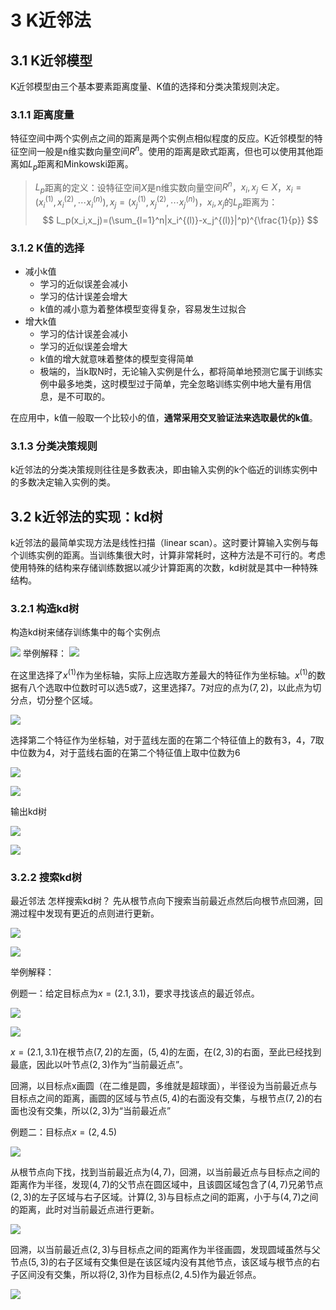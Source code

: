# 3 K近邻法
## 3.1 K近邻模型
K近邻模型由三个基本要素距离度量、K值的选择和分类决策规则决定。
### 3.1.1 距离度量
特征空间中两个实例点之间的距离是两个实例点相似程度的反应。K近邻模型的特征空间一般是n维实数向量空间$R^n$。使用的距离是欧式距离，但也可以使用其他距离如$L_p$距离和Minkowski距离。

> $L_p$距离的定义：设特征空间$X$是n维实数向量空间$R^n$，$x_i,x_j\in X$，$x_i=(x_i^{(1)},x_i^{(2)},\cdots x_i^{(n)}),x_j=(x_j^{(1)},x_j^{(2)},\cdots x_j^{(n)})$，$x_i,x_j$的$L_p$距离为：
> $$
> L_p(x_i,x_j)=(\sum_{l=1}^n|x_i^{(l)}-x_j^{(l)}|^p)^{\frac{1}{p}}
> $$

### 3.1.2 K值的选择
* 减小k值
	* 学习的近似误差会减小
	* 学习的估计误差会增大
	* k值的减小意为着整体模型变得复杂，容易发生过拟合
* 增大k值
	* 学习的估计误差会减小
	* 学习的近似误差会增大
	* k值的增大就意味着整体的模型变得简单
	* 极端的，当k取N时，无论输入实例是什么，都将简单地预测它属于训练实例中最多地类，这时模型过于简单，完全忽略训练实例中地大量有用信息，是不可取的。

在应用中，k值一般取一个比较小的值，**通常采用交叉验证法来选取最优的k值**。

### 3.1.3 分类决策规则
k近邻法的分类决策规则往往是多数表决，即由输入实例的k个临近的训练实例中的多数决定输入实例的类。
## 3.2 k近邻法的实现：kd树
k近邻法的最简单实现方法是线性扫描（linear scan）。这时要计算输入实例与每个训练实例的距离。当训练集很大时，计算非常耗时，这种方法是不可行的。考虑使用特殊的结构来存储训练数据以减少计算距离的次数，kd树就是其中一种特殊结构。
### 3.2.1 构造kd树
构造kd树来储存训练集中的每个实例点

![](https://files.mdnice.com/user/25190/c134a523-20d1-4461-a347-5fd8551e74eb.png)
举例解释：
![](https://files.mdnice.com/user/25190/57e6f21a-1e54-4e17-bf99-f79f1d1f3ccb.png)

在这里选择了$x^{(1)}$作为坐标轴，实际上应选取方差最大的特征作为坐标轴。$x^{(1)}$的数据有八个选取中位数时可以选5或7，这里选择7。7对应的点为$(7,2)$，以此点为切分点，切分整个区域。

![](https://files.mdnice.com/user/25190/83d1d1a4-536d-447f-9c9d-1dc420792628.png)

选择第二个特征作为坐标轴，对于蓝线左面的在第二个特征值上的数有3，4，7取中位数为4，对于蓝线右面的在第二个特征值上取中位数为6

![](https://files.mdnice.com/user/25190/1291ac88-78a1-4f09-9023-7c145ceed3a7.png)

![](https://files.mdnice.com/user/25190/0327b7bd-a608-4f9f-9a53-dd4c1a671fa3.png)

输出kd树

![](https://files.mdnice.com/user/25190/3b959401-25db-47a6-936f-a28a9aff1ded.png)

![](https://files.mdnice.com/user/25190/f5e4859d-ac1a-400a-a816-cf6191d4efdf.png)

### 3.2.2 搜索kd树
最近邻法
怎样搜索kd树？
先从根节点向下搜索当前最近点然后向根节点回溯，回溯过程中发现有更近的点则进行更新。

![](https://files.mdnice.com/user/25190/bf6a86af-1305-478f-9b56-873632a62c6b.png)

![](https://files.mdnice.com/user/25190/f94446d8-5ae5-4ea7-9739-4760dd1c76c7.png)

举例解释：

例题一：给定目标点为$x=(2.1,3.1)$，要求寻找该点的最近邻点。

![](https://files.mdnice.com/user/25190/54142046-37b6-46c9-aeff-67e795a6c38e.png)

![](https://files.mdnice.com/user/25190/5f02c929-259e-4511-9d0e-1b701d57cb0f.png)

$x=(2.1,3.1)$在根节点$(7,2)$的左面，$(5,4)$的左面，在$(2,3)$的右面，至此已经找到最底，因此以叶节点$(2,3)$作为“当前最近点”。

回溯，以目标点x画圆（在二维是圆，多维就是超球面），半径设为当前最近点与目标点之间的距离，画圆的区域与节点$(5,4)$的右面没有交集，与根节点$(7,2)$的右面也没有交集，所以$(2,3)$为“当前最近点”

例题二：目标点$x=(2,4.5)$

![](https://files.mdnice.com/user/25190/14885f97-842b-4d17-8c38-bc33fda61fbc.png)

从根节点向下找，找到当前最近点为$(4,7)$，回溯，以当前最近点与目标点之间的距离作为半径，发现$(4,7)$的父节点在圆区域中，且该圆区域包含了$(4,7)$兄弟节点$(2,3)$的左子区域与右子区域。计算$(2,3)$与目标点之间的距离，小于与$(4,7)$之间的距离，此时对当前最近点进行更新。

![](https://files.mdnice.com/user/25190/f1d157ec-0c3b-4e60-b4c9-2bef929ac730.png)

回溯，以当前最近点$(2,3)$与目标点之间的距离作为半径画圆，发现圆域虽然与父节点$(5,3)$的右子区域有交集但是在该区域内没有其他节点，该区域与根节点的右子区间没有交集，所以将$(2,3)$作为目标点$(2,4.5)$作为最近邻点。

![](https://files.mdnice.com/user/25190/7e5942a0-9774-4224-ad00-faa09c7c5503.png)

